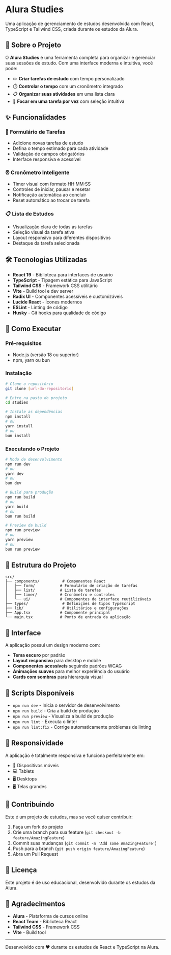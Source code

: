 # Alura Studies

Uma aplicação de gerenciamento de estudos desenvolvida com React, TypeScript e Tailwind CSS, criada durante os estudos da Alura.

## 🚀 Sobre o Projeto

O **Alura Studies** é uma ferramenta completa para organizar e gerenciar suas sessões de estudo. Com uma interface moderna e intuitiva, você pode:

- ✏️ **Criar tarefas de estudo** com tempo personalizado
- ⏱️ **Controlar o tempo** com um cronômetro integrado
- 📋 **Organizar suas atividades** em uma lista clara
- 🎯 **Focar em uma tarefa por vez** com seleção intuitiva

## ✨ Funcionalidades

### 📝 Formulário de Tarefas

- Adicione novas tarefas de estudo
- Defina o tempo estimado para cada atividade
- Validação de campos obrigatórios
- Interface responsiva e acessível

### ⏰ Cronômetro Inteligente

- Timer visual com formato HH:MM:SS
- Controles de iniciar, pausar e resetar
- Notificação automática ao concluir
- Reset automático ao trocar de tarefa

### 📋 Lista de Estudos

- Visualização clara de todas as tarefas
- Seleção visual da tarefa ativa
- Layout responsivo para diferentes dispositivos
- Destaque da tarefa selecionada

## 🛠️ Tecnologias Utilizadas

- **React 19** - Biblioteca para interfaces de usuário
- **TypeScript** - Tipagem estática para JavaScript
- **Tailwind CSS** - Framework CSS utilitário
- **Vite** - Build tool e dev server
- **Radix UI** - Componentes acessíveis e customizáveis
- **Lucide React** - Ícones modernos
- **ESLint** - Linting de código
- **Husky** - Git hooks para qualidade de código

## 🚀 Como Executar

### Pré-requisitos

- Node.js (versão 18 ou superior)
- npm, yarn ou bun

### Instalação

```bash
# Clone o repositório
git clone [url-do-repositorio]

# Entre na pasta do projeto
cd studies

# Instale as dependências
npm install
# ou
yarn install
# ou
bun install
```

### Executando o Projeto

```bash
# Modo de desenvolvimento
npm run dev
# ou
yarn dev
# ou
bun dev

# Build para produção
npm run build
# ou
yarn build
# ou
bun run build

# Preview da build
npm run preview
# ou
yarn preview
# ou
bun run preview
```

## 📁 Estrutura do Projeto

```
src/
├── components/          # Componentes React
│   ├── form/           # Formulário de criação de tarefas
│   ├── list/           # Lista de tarefas
│   ├── timer/          # Cronômetro e controles
│   └── ui/             # Componentes de interface reutilizáveis
├── types/               # Definições de tipos TypeScript
├── lib/                 # Utilitários e configurações
├── App.tsx             # Componente principal
└── main.tsx            # Ponto de entrada da aplicação
```

## 🎨 Interface

A aplicação possui um design moderno com:

- **Tema escuro** por padrão
- **Layout responsivo** para desktop e mobile
- **Componentes acessíveis** seguindo padrões WCAG
- **Animações suaves** para melhor experiência do usuário
- **Cards com sombras** para hierarquia visual

## 🔧 Scripts Disponíveis

- `npm run dev` - Inicia o servidor de desenvolvimento
- `npm run build` - Cria a build de produção
- `npm run preview` - Visualiza a build de produção
- `npm run lint` - Executa o linter
- `npm run lint:fix` - Corrige automaticamente problemas de linting

## 📱 Responsividade

A aplicação é totalmente responsiva e funciona perfeitamente em:

- 📱 Dispositivos móveis
- 💻 Tablets
- 🖥️ Desktops
- 🖥️ Telas grandes

## 🤝 Contribuindo

Este é um projeto de estudos, mas se você quiser contribuir:

1. Faça um fork do projeto
2. Crie uma branch para sua feature (`git checkout -b feature/AmazingFeature`)
3. Commit suas mudanças (`git commit -m 'Add some AmazingFeature'`)
4. Push para a branch (`git push origin feature/AmazingFeature`)
5. Abra um Pull Request

## 📄 Licença

Este projeto é de uso educacional, desenvolvido durante os estudos da Alura.

## 🙏 Agradecimentos

- **Alura** - Plataforma de cursos online
- **React Team** - Biblioteca React
- **Tailwind CSS** - Framework CSS
- **Vite** - Build tool

---

Desenvolvido com ❤️ durante os estudos de React e TypeScript na Alura.
